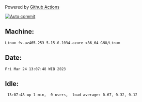 Powered by [Github Actions](https://github.com/features/actions)

[![Auto commit](https://github.com/hiage/workstation/workflows/Auto%20commit/badge.svg)](https://github.com/hiage/workstation/actions?query=workflow%3A%22Auto+commit%22)

## Machine:
```
Linux fv-az465-253 5.15.0-1034-azure x86_64 GNU/Linux
```
## Date:
```
Fri Mar 24 13:07:48 WIB 2023
```
## Idle:
```
 13:07:48 up 1 min,  0 users,  load average: 0.67, 0.32, 0.12
```
